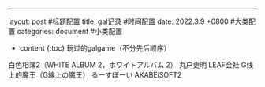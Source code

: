 ---
layout: post
#标题配置
title:  gal记录
#时间配置
date:   2022.3.9 +0800
#大类配置
categories: document
#小类配置


* content
{:toc}
玩过的galgame（不分先后顺序）
 
白色相簿2（WHITE ALBUM 2，ホワイトアルバム 2） 丸户史明        LEAF会社
G线上的魔王（G線上の魔王）                     るーすぼーい    AKABEiSOFT2
